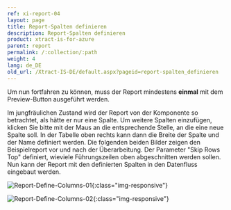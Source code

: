 ```yaml
---
ref: xi-report-04
layout: page
title: Report-Spalten definieren
description: Report-Spalten definieren
product: xtract-is-for-azure
parent: report
permalink: /:collection/:path
weight: 4
lang: de_DE
old_url: /Xtract-IS-DE/default.aspx?pageid=report-spalten_definieren
---
```


Um nun fortfahren zu können, muss der Report mindestens **einmal** mit dem Preview-Button ausgeführt werden.

Im jungfräulichen Zustand wird der Report von der Komponente so betrachtet, als hätte er nur eine Spalte. Um weitere Spalten einzufügen, klicken Sie bitte mit der Maus an die entsprechende Stelle, an die eine neue Spalte soll. In der Tabelle oben rechts kann dann die Breite der Spalte und der Name definiert werden. Die folgenden beiden Bilder zeigen den Beispielreport vor und nach der Überarbeitung. Der Parameter "Skip Rows Top" definiert, wieviele Führungszeilen oben abgeschnitten werden sollen. Nun kann der Report mit den definierten Spalten in den Datenfluss eingebaut werden.

![Report-Define-Columns-01](/img/content/Report-Define-Columns-01.png){:class="img-responsive"}

![Report-Define-Columns-02](/img/content/Report-Define-Columns-02.png){:class="img-responsive"}